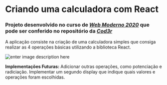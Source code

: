 # Criando uma calculadora com React

### Projeto desenvolvido no curso de [*Web Moderno 2020*](https://www.cod3r.com.br/courses/web-moderno) que pode ser conferido no repositório da [*Cod3r*](https://github.com/cod3rcursos)

A aplicação consiste na criação de uma calculadora simples que consiga realizar as 4 operações básicas utilizando a biblioteca React.

![enter image description here](https://i.imgur.com/SMeICIH.png)


**Implementações Futuras:**
Adicionar outras operações, como potenciação e radiciação.
Implementar um segundo display que indique quais valores e operações foram escolhidas.